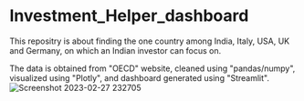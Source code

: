 # Investment_Helper_dashboard
This repositry is about finding the one country among India, Italy, USA, UK and Germany, on which an Indian investor can focus on. 

The data is obtained from "OECD" website, cleaned using "pandas/numpy", visualized using "Plotly", and dashboard generated using "Streamlit". 
![Screenshot 2023-02-27 232705](https://user-images.githubusercontent.com/109976932/221647946-6abb3bdd-b370-4778-acff-4a8ed830a622.png)
